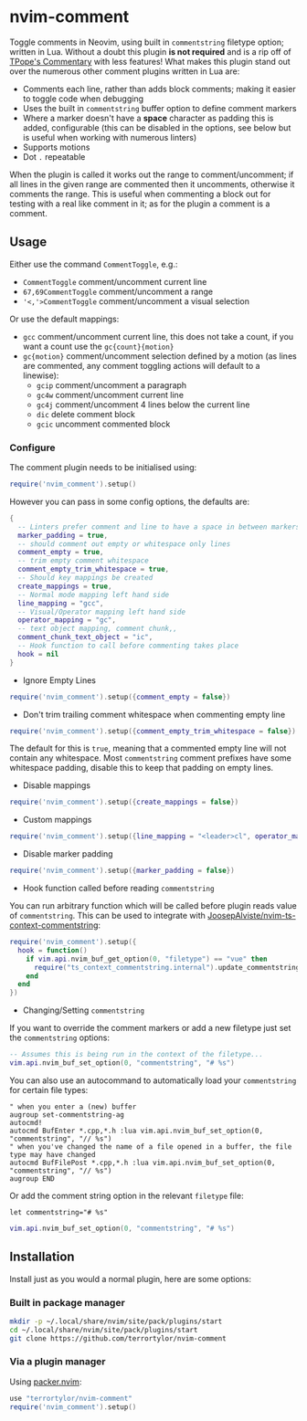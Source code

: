 # nvim-comment

Toggle comments in Neovim, using built in `commentstring` filetype option;
written in Lua. Without a doubt this plugin **is not required** and is a rip off
of [TPope's Commentary](https://github.com/tpope/vim-commentary) with less
features! What makes this plugin stand out over the numerous other comment
plugins written in Lua are:

- Comments each line, rather than adds block comments; making it easier to
  toggle code when debugging
- Uses the built in `commentstring` buffer option to define comment markers
- Where a marker doesn't have a **space** character as padding this is added,
  configurable (this can be disabled in the options, see below but is useful
  when working with numerous linters)
- Supports motions
- Dot `.` repeatable

When the plugin is called it works out the range to comment/uncomment; if all
lines in the given range are commented then it uncomments, otherwise it comments
the range. This is useful when commenting a block out for testing with a real
like comment in it; as for the plugin a comment is a comment.

## Usage

Either use the command `CommentToggle`, e.g.:

- `CommentToggle` comment/uncomment current line
- `67,69CommentToggle` comment/uncomment a range
- `'<,'>CommentToggle` comment/uncomment a visual selection

Or use the default mappings:

- `gcc` comment/uncomment current line, this does not take a count, if you want
  a count use the `gc{count}{motion}`
- `gc{motion}` comment/uncomment selection defined by a motion (as lines are
  commented, any comment toggling actions will default to a linewise):
  - `gcip` comment/uncomment a paragraph
  - `gc4w` comment/uncomment current line
  - `gc4j` comment/uncomment 4 lines below the current line
  - `dic` delete comment block
  - `gcic` uncomment commented block

### Configure

The comment plugin needs to be initialised using:

```lua
require('nvim_comment').setup()
```

However you can pass in some config options, the defaults are:

```lua
{
  -- Linters prefer comment and line to have a space in between markers
  marker_padding = true,
  -- should comment out empty or whitespace only lines
  comment_empty = true,
  -- trim empty comment whitespace
  comment_empty_trim_whitespace = true,
  -- Should key mappings be created
  create_mappings = true,
  -- Normal mode mapping left hand side
  line_mapping = "gcc",
  -- Visual/Operator mapping left hand side
  operator_mapping = "gc",
  -- text object mapping, comment chunk,,
  comment_chunk_text_object = "ic",
  -- Hook function to call before commenting takes place
  hook = nil
}
```

- Ignore Empty Lines

```lua
require('nvim_comment').setup({comment_empty = false})
```

- Don't trim trailing comment whitespace when commenting empty line
```lua
require('nvim_comment').setup({comment_empty_trim_whitespace = false})
```

The default for this is `true`, meaning that a commented empty line will not
contain any whitespace. Most `commentstring` comment prefixes have some
whitespace padding, disable this to keep that padding on empty lines.

- Disable mappings

```lua
require('nvim_comment').setup({create_mappings = false})
```

- Custom mappings

```lua
require('nvim_comment').setup({line_mapping = "<leader>cl", operator_mapping = "<leader>c", comment_chunk_text_object = "ic"})
```

- Disable marker padding

```lua
require('nvim_comment').setup({marker_padding = false})
```

- Hook function called before reading `commentstring`

You can run arbitrary function which will be called before plugin reads value of
`commentstring`. This can be used to integrate with
[JoosepAlviste/nvim-ts-context-commentstring](https://github.com/JoosepAlviste/nvim-ts-context-commentstring):

```lua
require('nvim_comment').setup({
  hook = function()
    if vim.api.nvim_buf_get_option(0, "filetype") == "vue" then
      require("ts_context_commentstring.internal").update_commentstring()
    end
  end
})
```

- Changing/Setting `commentstring`

If you want to override the comment markers or add a new filetype just set the
`commentstring` options:

```lua
-- Assumes this is being run in the context of the filetype...
vim.api.nvim_buf_set_option(0, "commentstring", "# %s")
```

You can also use an autocommand to automatically load your `commentstring` for
certain file types:

```vim
" when you enter a (new) buffer
augroup set-commentstring-ag
autocmd!
autocmd BufEnter *.cpp,*.h :lua vim.api.nvim_buf_set_option(0, "commentstring", "// %s")
" when you've changed the name of a file opened in a buffer, the file type may have changed
autocmd BufFilePost *.cpp,*.h :lua vim.api.nvim_buf_set_option(0, "commentstring", "// %s")
augroup END
```

Or add the comment string option in the relevant `filetype` file:

```vim
let commentstring="# %s"
```

```lua
vim.api.nvim_buf_set_option(0, "commentstring", "# %s")
```

## Installation

Install just as you would a normal plugin, here are some options:

### Built in package manager

```bash
mkdir -p ~/.local/share/nvim/site/pack/plugins/start
cd ~/.local/share/nvim/site/pack/plugins/start
git clone https://github.com/terrortylor/nvim-comment
```

### Via a plugin manager

Using [packer.nvim](https://github.com/wbthomason/packer.nvim):

```lua
use "terrortylor/nvim-comment"
require('nvim_comment').setup()
```
